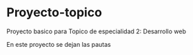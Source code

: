 # Proyecto-topico
Proyecto basico para Topico de especialidad 2: Desarrollo web

En este proyecto se dejan las pautas